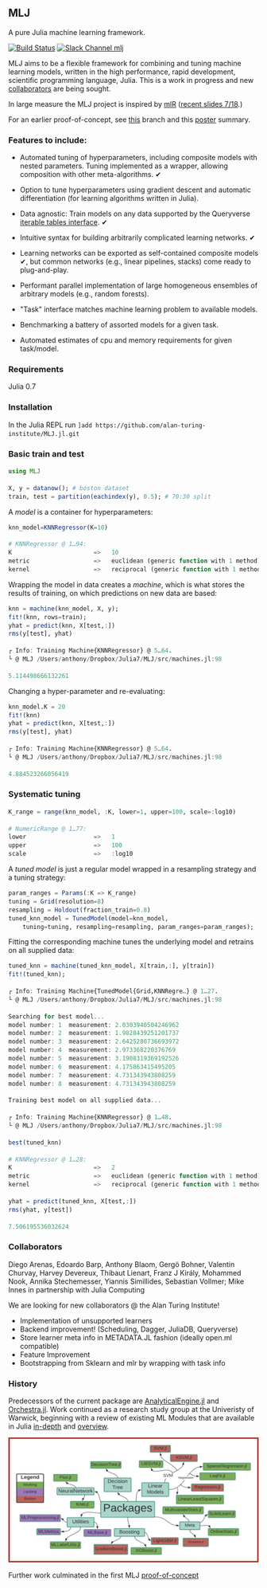 ## MLJ

A pure Julia machine learning framework.

[![Build Status](https://travis-ci.com/alan-turing-institute/MLJ.jl.svg?branch=master)](https://travis-ci.com/alan-turing-institute/MLJ.jl)
[![Slack Channel mlj](https://img.shields.io/badge/chat-on%20slack-yellow.svg)](https://slackinvite.julialang.org/)

MLJ aims to be a flexible framework for combining and tuning machine
learning models, written in the high performance, rapid
development, scientific programming language, Julia. This is a work in
progress and new [collaborators](#collaborators) are being sought.


In large measure the MLJ project is inspired by [mlR](https://pat-s.github.io/mlr/index.html) ([recent
slides 7/18](https://github.com/mlr-org/mlr-outreach).)


For an earlier proof-of-concept, see
[this](https://github.com/alan-turing-institute/MLJ.jl/tree/poc)
branch and this [poster](material/MLJ-JuliaCon2018-poster.pdf)
summary.


### Features to include:

- Automated tuning of hyperparameters, including
  composite models with nested parameters. Tuning implemented as a
  wrapper, allowing composition with other meta-algorithms. &#10004;

- Option to tune hyperparameters using gradient descent and automatic
  differentiation (for learning algorithms written in Julia).

- Data agnostic: Train models on any data supported by the Queryverse
[iterable tables
interface](https://github.com/queryverse/IterableTables.jl). &#10004;

- Intuitive syntax for building arbitrarily complicated
  learning networks. &#10004;
  
- Learning networks can be exported as self-contained composite models &#10004;, but
  common networks (e.g., linear pipelines, stacks) come ready to plug-and-play.

- Performant parallel implementation of large homogeneous ensembles
  of arbitrary models (e.g., random forests).

- "Task" interface matches machine learning problem to available models.

- Benchmarking a battery of assorted models for a given task.

- Automated estimates of cpu and memory requirements for given task/model.


### Requirements

Julia 0.7


### Installation

In the Julia REPL run  `]add https://github.com/alan-turing-institute/MLJ.jl.git`


### Basic train and test

```julia
using MLJ

X, y = datanow(); # boston dataset
train, test = partition(eachindex(y), 0.5); # 70:30 split
```

A *model* is a container for hyperparameters:

```julia
knn_model=KNNRegressor(K=10)

# KNNRegressor @ 1…94: 
K                       =>   10
metric                  =>   euclidean (generic function with 1 method)
kernel                  =>   reciprocal (generic function with 1 method)
```
Wrapping the model in data creates a *machine*, which is what stores the results of training, on which predictions on new data are based:


```julia
knn = machine(knn_model, X, y);
fit!(knn, rows=train);
yhat = predict(knn, X[test,:])
rms(y[test], yhat)

┌ Info: Training Machine{KNNRegressor} @ 5…64.
└ @ MLJ /Users/anthony/Dropbox/Julia7/MLJ/src/machines.jl:98

5.114498666132261
```
Changing a hyper-parameter and re-evaluating:

```julia
knn_model.K = 20
fit!(knn)
yhat = predict(knn, X[test,:])
rms(y[test], yhat)

┌ Info: Training Machine{KNNRegressor} @ 5…64.
└ @ MLJ /Users/anthony/Dropbox/Julia7/MLJ/src/machines.jl:98

4.884523266056419
```

### Systematic tuning

```julia
K_range = range(knn_model, :K, lower=1, upper=100, scale=:log10)

# NumericRange @ 1…77: 
lower                   =>   1
upper                   =>   100
scale                   =>   :log10
```
A *tuned model* is just a regular model wrapped in a resampling strategy and a tuning strategy:

```julia
param_ranges = Params(:K => K_range)
tuning = Grid(resolution=8)
resampling = Holdout(fraction_train=0.8)
tuned_knn_model = TunedModel(model=knn_model, 
    tuning=tuning, resampling=resampling, param_ranges=param_ranges);
```
Fitting the corresponding machine tunes the underlying model and retrains on all supplied data:

```julia
tuned_knn = machine(tuned_knn_model, X[train,:], y[train])
fit!(tuned_knn);

┌ Info: Training Machine{TunedModel{Grid,KNNRegre…} @ 1…27.
└ @ MLJ /Users/anthony/Dropbox/Julia7/MLJ/src/machines.jl:98

Searching for best model...
model number: 1	 measurement: 2.0303940504246962    
model number: 2	 measurement: 1.9828439251201737    
model number: 3	 measurement: 2.6425280736693972    
model number: 4	 measurement: 2.973368220376769    
model number: 5	 measurement: 3.1908319369192526    
model number: 6	 measurement: 4.175863415495205    
model number: 7	 measurement: 4.731343943808259    
model number: 8	 measurement: 4.731343943808259    
    
Training best model on all supplied data...

┌ Info: Training Machine{KNNRegressor} @ 1…48.
└ @ MLJ /Users/anthony/Dropbox/Julia7/MLJ/src/machines.jl:98

best(tuned_knn)

# KNNRegressor @ 1…28: 
K                       =>   2
metric                  =>   euclidean (generic function with 1 method)
kernel                  =>   reciprocal (generic function with 1 method)
    
yhat = predict(tuned_knn, X[test,:])
rms(yhat, y[test])

7.506195536032624
```


### Collaborators

Diego Arenas, Edoardo Barp, Anthony Blaom, Gergö Bohner, Valentin
Churvay, Harvey Devereux, Thibaut Lienart, Franz J Király, Mohammed
Nook, Annika Stechemesser, Yiannis Simillides, Sebastian Vollmer; Mike
Innes in partnership with Julia Computing

We are looking for new collaborators @ the Alan Turing Institute! 
  * Implementation of unsupported learners
  * Backend improvement! (Scheduling, Dagger, JuliaDB, Queryverse)
  * Store learner meta info in METADATA.JL fashion (ideally open.ml compatible)
  * Feature Improvement 
  * Bootstrapping from Sklearn and mlr by wrapping with task info
  

### History

Predecessors of the current package are
[AnalyticalEngine.jl](https://github.com/tlienart/AnalyticalEngine.jl)
and [Orchestra.jl](https://github.com/svs14/Orchestra.jl). Work
continued as a research study group at the Univeristy of Warwick,
beginning with a review of existing ML Modules that are available in
Julia
[in-depth](https://github.com/dominusmi/Julia-Machine-Learning-Review/tree/master/Educational)
and
[overview](https://github.com/dominusmi/Julia-Machine-Learning-Review/tree/master/Package%20Review).

![alt text](material/packages.jpg)

Further work culminated in the first MLJ
[proof-of-concept](https://github.com/alan-turing-institute/MLJ.jl/tree/poc)




